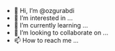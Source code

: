 - 👋 Hi, I’m @ozgurabdi
- 👀 I’m interested in ...
- 🌱 I’m currently learning ...
- 💞️ I’m looking to collaborate on ...
- 📫 How to reach me ...

<!---
ozgurabdi/ozgurabdi is a ✨ special ✨ repository because its `README.md` (this file) appears on your GitHub profile.
You can click the Preview link to take a look at your changes.
--->
